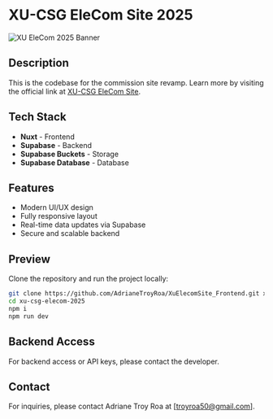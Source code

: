 # XU-CSG EleCom Site 2025

![XU EleCom 2025 Banner](https://vdhtlmptdfpbtenigido.supabase.co/storage/v1/object/public/post-thumbnails/banner%20(fb).png)

## Description
This is the codebase for the commission site revamp. Learn more by visiting the official link at [XU-CSG EleCom Site](https://xucsg-elecom.netlify.app).

## Tech Stack
- **Nuxt** - Frontend
- **Supabase** - Backend
- **Supabase Buckets** - Storage
- **Supabase Database** - Database

## Features
- Modern UI/UX design
- Fully responsive layout
- Real-time data updates via Supabase
- Secure and scalable backend

## Preview
Clone the repository and run the project locally:

```bash
git clone https://github.com/AdrianeTroyRoa/XuElecomSite_Frontend.git xu-csg-elecom-2025
cd xu-csg-elecom-2025
npm i
npm run dev
```

## Backend Access
For backend access or API keys, please contact the developer.

## Contact
For inquiries, please contact Adriane Troy Roa at [troyroa50@gmail.com].
